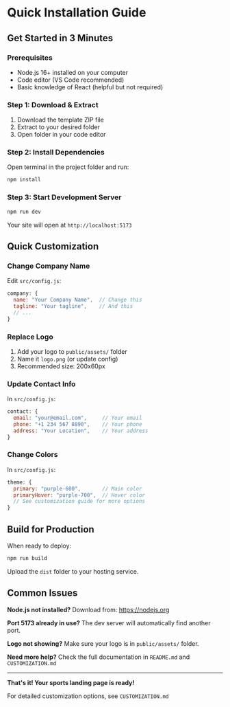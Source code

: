 # Quick Installation Guide

## Get Started in 3 Minutes

### Prerequisites
- Node.js 16+ installed on your computer
- Code editor (VS Code recommended)
- Basic knowledge of React (helpful but not required)

### Step 1: Download & Extract
1. Download the template ZIP file
2. Extract to your desired folder
3. Open folder in your code editor

### Step 2: Install Dependencies
Open terminal in the project folder and run:
```bash
npm install
```

### Step 3: Start Development Server
```bash
npm run dev
```
Your site will open at `http://localhost:5173`

## Quick Customization

### Change Company Name
Edit `src/config.js`:
```javascript
company: {
  name: "Your Company Name",  // Change this
  tagline: "Your tagline",    // And this
  // ...
}
```

### Replace Logo
1. Add your logo to `public/assets/` folder
2. Name it `logo.png` (or update config)
3. Recommended size: 200x60px

### Update Contact Info
In `src/config.js`:
```javascript
contact: {
  email: "your@email.com",     // Your email
  phone: "+1 234 567 8890",    // Your phone  
  address: "Your Location",    // Your address
}
```

### Change Colors
In `src/config.js`:
```javascript
theme: {
  primary: "purple-600",       // Main color
  primaryHover: "purple-700",  // Hover color
  // See customization guide for more options
}
```

## Build for Production

When ready to deploy:
```bash
npm run build
```

Upload the `dist` folder to your hosting service.

## Common Issues

**Node.js not installed?**
Download from: https://nodejs.org

**Port 5173 already in use?**
The dev server will automatically find another port.

**Logo not showing?**
Make sure your logo is in `public/assets/` folder.

**Need more help?**
Check the full documentation in `README.md` and `CUSTOMIZATION.md`

---

**That's it! Your sports landing page is ready!**

For detailed customization options, see `CUSTOMIZATION.md`
